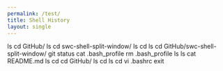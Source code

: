 ```yaml
---
permalink: /test/
title: Shell History
layout: single
---
```

ls
cd GitHub/
ls
cd swc-shell-split-window/
ls
cd
ls
cd GitHub/swc-shell-split-window/
git status
cat .bash_profile 
rm .bash_profile 
ls
ls
cat README.md 
ls
cd
cd GitHub/
ls
cd
ls
cd
vi .bashrc
exit

